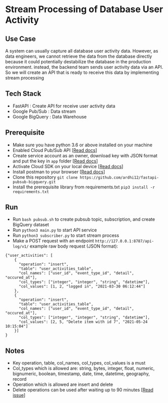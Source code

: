 # Stream Processing of Database User Activity
## Use Case
A system can usually capture all database user activity data. However, as data engineers, we cannot retrieve the data from the database directly because it could potentially destabilize the database in the production environment. instead, the backend team sends user activity data via an API. So we will create an API that is ready to receive this data by implementing stream processing

## Tech Stack
* FastAPI : Create API for receive user activity data
* Google Pub/Sub : Data stream
* Google BigQuery : Data Warehouse

## Prerequisite
* Make sure you have python 3.6 or above installed on your machine
* Enabled Cloud Pub/Sub API [[Read docs](https://cloud.google.com/pubsub/docs/quickstart-console)]
* Create service account as an owner, download key with JSON format and put the key in `app` folder [[Read docs](https://cloud.google.com/iam/docs/creating-managing-service-accounts)]
* Activate Cloud SDK on your local device [[Read docs](https://cloud.google.com/sdk/docs/quickstart)]
* Install postman to your browser [[Read docs](https://chrome.google.com/webstore/detail/postman/fhbjgbiflinjbdggehcddcbncdddomop?hl=id)]
* Clone this repository
`git clone https://github.com/ardhi12/fastapi-pubsub-bigquery.git`
* Install the prerequisite library from requirements.txt 
`pip3 install -r requirements.txt`

## Run
* Run `bash pubsub.sh` to create pubsub topic, subscription, and create BigQuery dataset
* Run `python3 main.py` to start API service
* Run `python3 subscriber.py` to start stream process
* Make a POST request with an endpoint `http://127.0.0.1:8787/api-log/v1/`
example raw body request (JSON format):
```
{"user_activities": [
    {
      "operation": "insert",
      "table": "user_activities_table",
      "col_names": ["user_id", "event_type_id", "detail", "occured_at"],
      "col_types": ["integer", "integer", "string", "datetime"],
      "col_values": [1, 2, "logged in", "2021-03-30 06:12:44"] 
    },
    {
      "operation": "insert",
      "table": "user_activities_table",
      "col_names": ["user_id", "event_type_id", "detail", "occured_at"],
      "col_types": ["integer", "integer", "string", "datetime"],
      "col_values": [2, 5, "Delete item with id 7", "2021-05-24 10:15:04"] 
    }]
}
```

## Notes
* Key operation, table, col_names, col_types, col_values is a must
* Col_types which is allowed are: string, bytes, integer, float, numeric, bignumeric, boolean, timestamp, date, time, datetime, geography, record
* Operation which is allowed are insert and delete
* Delete operations can be used after waiting up to 90 minutes [[Read issue](https://stackoverflow.com/questions/43085896/update-or-delete-tables-with-streaming-buffer-in-bigquery)]
